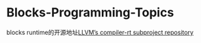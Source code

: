 # Blocks-Programming-Topics

blocks runtime的开源地址[LLVM’s compiler-rt subproject repository](http://llvm.org/svn/llvm-project/compiler-rt/trunk/)



